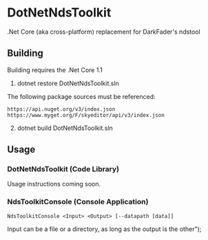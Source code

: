 # DotNetNdsToolkit
.Net Core (aka cross-platform) replacement for DarkFader's ndstool

## Building

Building requires the .Net Core 1.1

1. dotnet restore DotNetNdsToolkit.sln

The following package sources must be referenced:

```
https://api.nuget.org/v3/index.json
https://www.myget.org/F/skyeditor/api/v3/index.json
```

2. dotnet build DotNetNdsToolkit.sln

## Usage
### DotNetNdsToolkit (Code Library)
Usage instructions coming soon.
### NdsToolkitConsole (Console Application)
```
NdsToolkitConsole <Input> <Output> [--datapath [data]]
```
Input can be a file or a directory, as long as the output is the other");